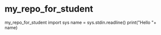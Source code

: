 # my_repo_for_student
my_repo_for_student
import sys
name = sys.stdin.readline()
print("Hello "+ name)

